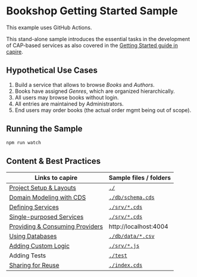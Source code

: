 # Bookshop Getting Started Sample

This example uses GitHub Actions.

This stand-alone sample introduces the essential tasks in the development of CAP-based services as also covered in the [Getting Started guide in capire](https://cap.cloud.sap/docs/get-started/in-a-nutshell).

## Hypothetical Use Cases

1. Build a service that allows to browse _Books_ and _Authors_.
2. Books have assigned _Genres_, which are organized hierarchically.
3. All users may browse books without login.
4. All entries are maintained by Administrators.
5. End users may order books (the actual order mgmt being out of scope).

## Running the Sample

```sh
npm run watch
```

## Content & Best Practices

| Links to capire                                                                                           | Sample files / folders               |
| --------------------------------------------------------------------------------------------------------- | ------------------------------------ |
| [Project Setup & Layouts](https://cap.cloud.sap/docs/get-started/projects#sharing-and-reusing-content)    | [`./`](./)                           |
| [Domain Modeling with CDS](https://cap.cloud.sap/docs/guides/domain-models)                               | [`./db/schema.cds`](./db/schema.cds) |
| [Defining Services](https://cap.cloud.sap/docs/guides/services#defining-services)                         | [`./srv/*.cds`](./srv)               |
| [Single-purposed Services](https://cap.cloud.sap/docs/guides/services#single-purposed-services)           | [`./srv/*.cds`](./srv)               |
| [Providing & Consuming Providers](https://cap.cloud.sap/docs/guides/providing-services)                   | http://localhost:4004                |
| [Using Databases](https://cap.cloud.sap/docs/guides/databases)                                            | [`./db/data/*.csv`](./db/data)       |
| [Adding Custom Logic](https://cap.cloud.sap/docs/guides/service-impl)                                     | [`./srv/*.js`](./srv)                |
| Adding Tests                                                                                              | [`./test`](./test)                   |
| [Sharing for Reuse](https://cap.cloud.sap/docs/guides/reuse-and-compose)                                  | [`./index.cds`](./index.cds)         |
